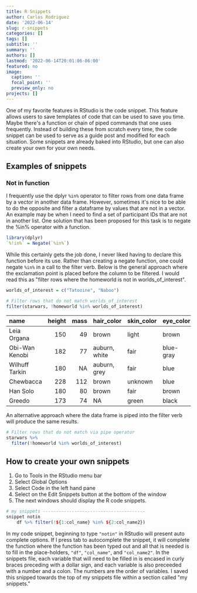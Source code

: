 ```yaml
---
title: R Snippets
author: Carlos Rodriguez
date: '2022-06-14'
slug: r-snippets
categories: []
tags: []
subtitle: ''
summary: ''
authors: []
lastmod: '2022-06-14T20:01:06-06:00'
featured: no
image:
  caption: ''
  focal_point: ''
  preview_only: no
projects: []
---
```



One of my favorite features in RStudio is the code snippet. This feature allows users to save templates of code that can be used to save you time. Maybe there's a function or chain of piped commands that one uses frequently. Instead of building these from scratch every time, the code snippet can be used to serve as a guide post and modified for each situation. Some snippets are already baked into RStudio, but one can also create your own for your own needs.

## Examples of snippets

### Not in function
I frequently use the dplyr `%in%` operator to filter rows from one data frame by a vector in another data frame. However, sometimes it's nice to be able to do the opposite and filter a dataframe by values that are not in a vector. An example may be when I need to find a set of participant IDs that are not in another list. One solution that has been proposed for this task is to negate the %in% operator with a function.

```r
library(dplyr)
`%!in%` = Negate(`%in%`)
```
While this certainly gets the job done, I never liked having to declare this function before its use. Rather than creating a negate function, one could negate `%in%` in a call to the filter verb. Below is the general approach where the exclamation point is placed before the column to be filtered. I would read this as "filter rows where the homeworld is not in worlds_of_interest".


```r
worlds_of_interest = c("Tatooine", "Naboo")
```

```r
# Filter rows that do not match worlds_of_interest
filter(starwars, !homeworld %in% worlds_of_interest)
```


<table>
 <thead>
  <tr>
   <th style="text-align:left;"> name </th>
   <th style="text-align:right;"> height </th>
   <th style="text-align:right;"> mass </th>
   <th style="text-align:left;"> hair_color </th>
   <th style="text-align:left;"> skin_color </th>
   <th style="text-align:left;"> eye_color </th>
   <th style="text-align:right;"> birth_year </th>
   <th style="text-align:left;"> sex </th>
   <th style="text-align:left;"> gender </th>
   <th style="text-align:left;"> homeworld </th>
   <th style="text-align:left;"> species </th>
  </tr>
 </thead>
<tbody>
  <tr>
   <td style="text-align:left;"> Leia Organa </td>
   <td style="text-align:right;"> 150 </td>
   <td style="text-align:right;"> 49 </td>
   <td style="text-align:left;"> brown </td>
   <td style="text-align:left;"> light </td>
   <td style="text-align:left;"> brown </td>
   <td style="text-align:right;"> 19 </td>
   <td style="text-align:left;"> female </td>
   <td style="text-align:left;"> feminine </td>
   <td style="text-align:left;"> Alderaan </td>
   <td style="text-align:left;"> Human </td>
  </tr>
  <tr>
   <td style="text-align:left;"> Obi-Wan Kenobi </td>
   <td style="text-align:right;"> 182 </td>
   <td style="text-align:right;"> 77 </td>
   <td style="text-align:left;"> auburn, white </td>
   <td style="text-align:left;"> fair </td>
   <td style="text-align:left;"> blue-gray </td>
   <td style="text-align:right;"> 57 </td>
   <td style="text-align:left;"> male </td>
   <td style="text-align:left;"> masculine </td>
   <td style="text-align:left;"> Stewjon </td>
   <td style="text-align:left;"> Human </td>
  </tr>
  <tr>
   <td style="text-align:left;"> Wilhuff Tarkin </td>
   <td style="text-align:right;"> 180 </td>
   <td style="text-align:right;"> NA </td>
   <td style="text-align:left;"> auburn, grey </td>
   <td style="text-align:left;"> fair </td>
   <td style="text-align:left;"> blue </td>
   <td style="text-align:right;"> 64 </td>
   <td style="text-align:left;"> male </td>
   <td style="text-align:left;"> masculine </td>
   <td style="text-align:left;"> Eriadu </td>
   <td style="text-align:left;"> Human </td>
  </tr>
  <tr>
   <td style="text-align:left;"> Chewbacca </td>
   <td style="text-align:right;"> 228 </td>
   <td style="text-align:right;"> 112 </td>
   <td style="text-align:left;"> brown </td>
   <td style="text-align:left;"> unknown </td>
   <td style="text-align:left;"> blue </td>
   <td style="text-align:right;"> 200 </td>
   <td style="text-align:left;"> male </td>
   <td style="text-align:left;"> masculine </td>
   <td style="text-align:left;"> Kashyyyk </td>
   <td style="text-align:left;"> Wookiee </td>
  </tr>
  <tr>
   <td style="text-align:left;"> Han Solo </td>
   <td style="text-align:right;"> 180 </td>
   <td style="text-align:right;"> 80 </td>
   <td style="text-align:left;"> brown </td>
   <td style="text-align:left;"> fair </td>
   <td style="text-align:left;"> brown </td>
   <td style="text-align:right;"> 29 </td>
   <td style="text-align:left;"> male </td>
   <td style="text-align:left;"> masculine </td>
   <td style="text-align:left;"> Corellia </td>
   <td style="text-align:left;"> Human </td>
  </tr>
  <tr>
   <td style="text-align:left;"> Greedo </td>
   <td style="text-align:right;"> 173 </td>
   <td style="text-align:right;"> 74 </td>
   <td style="text-align:left;"> NA </td>
   <td style="text-align:left;"> green </td>
   <td style="text-align:left;"> black </td>
   <td style="text-align:right;"> 44 </td>
   <td style="text-align:left;"> male </td>
   <td style="text-align:left;"> masculine </td>
   <td style="text-align:left;"> Rodia </td>
   <td style="text-align:left;"> Rodian </td>
  </tr>
</tbody>
</table>

An alternative approach where the data frame is piped into the filter verb will produce the same results.

```r
# Filter rows that do not match via pipe operator
starwars %>%
  filter(!homeworld %in% worlds_of_interest)
```



## How to create your own snippets

1. Go to Tools in the RStudio menu bar
2. Select Global Options
3. Select Code in the left hand pane
4. Select on the Edit Snippets button at the bottom of the window
5. The next windows should display the R code snippets.


```r
# my snippets ---------------------------------------
snippet notin
	df %>% filter(!${1:col_name} %in% ${2:col_name2})
```

In my code snippet, beginning to type `"notin"` in RStudio will present auto complete options. If I press tab to autocomplete the snippet, it will complete the function where the function has been typed out and all that is needed is to fill in the place-holders, `"df"`, `"col_name"`, and `"col_name2"`. In the snippets file, each variable that will need to be filled in is encased in curly braces preceding with a dollar sign, and each variable is also preceeded with a number and a colon. The numbers are the order of variables. I saved this snipped towards the top of my snippets file within a section called "my snippets." 
